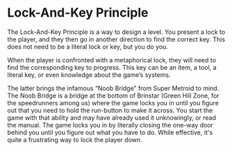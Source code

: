 # Lock-And-Key Principle

The Lock-And-Key Principle is a way to design a level. You present a lock to the player, and they then go in another direction to find the correct key. This does not need to be a literal lock or key, but you do you.

When the player is confronted with a metaphorical lock, they will need to find the corresponding key to progress. This key can be an item, a tool, a literal key, or even knowledge about the game’s systems. 



The latter brings the infamous “Noob Bridge” from Super Metroid to mind. The Noob Bridge is a bridge at the bottom of Brinstar (Green Hill Zone, for the speedrunners among us) where the game locks you in until you figure out that you need to hold the run-button to make it across. You start the game with that ability and may have already used it unknowingly, or read the manual. The game locks you in by literally closing the one-way door behind you until you figure out what you have to do. While effective, it's quite a frustrating way to lock the player down.
